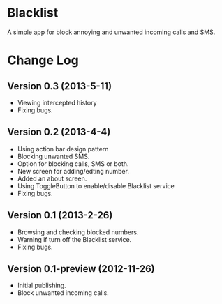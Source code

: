 Blacklist
===========
A simple app for block annoying and unwanted incoming calls and SMS.


Change Log
============
## Version 0.3 (2013-5-11)
  - Viewing intercepted history
  - Fixing bugs.
## Version 0.2 (2013-4-4)
  - Using action bar design pattern
  - Blocking unwanted SMS.
  - Option for blocking calls, SMS or both.
  - New screen for adding/edting number.
  - Added an about screen.
  - Using ToggleButton to enable/disable Blacklist service
  - Fixing bugs.
## Version 0.1 (2013-2-26)
  - Browsing and checking blocked numbers.
  - Warning if turn off the Blacklist service.
  - Fixing bugs.
## Version 0.1-preview (2012-11-26)
  - Initial publishing.
  - Block unwanted incoming calls.

